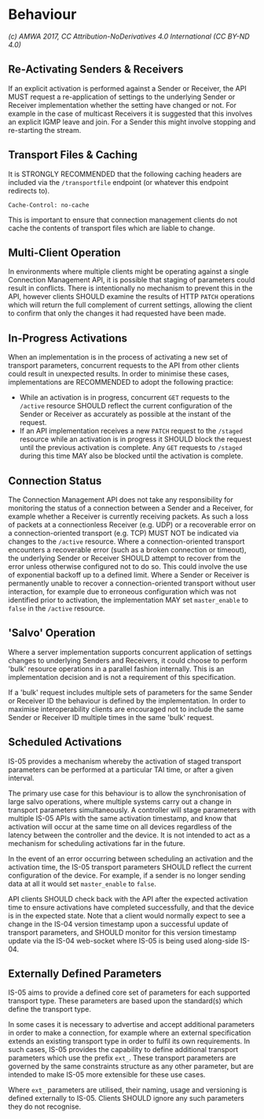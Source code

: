 # Behaviour

_(c) AMWA 2017, CC Attribution-NoDerivatives 4.0 International (CC BY-ND 4.0)_

## Re-Activating Senders & Receivers

If an explicit activation is performed against a Sender or Receiver, the API MUST request a re-application of settings to the underlying Sender or Receiver implementation whether the setting have changed or not. For example in the case of multicast Receivers it is suggested that this involves an explicit IGMP leave and join. For a Sender this might involve stopping and re-starting the stream.

## Transport Files & Caching

It is STRONGLY RECOMMENDED that the following caching headers are included via the `/transportfile` endpoint (or whatever this endpoint redirects to).

```http
Cache-Control: no-cache
```

This is important to ensure that connection management clients do not cache the contents of transport files which are liable to change.

## Multi-Client Operation

In environments where multiple clients might be operating against a single Connection Management API, it is possible that staging of parameters could result in conflicts. There is intentionally no mechanism to prevent this in the API, however clients SHOULD examine the results of HTTP `PATCH` operations which will return the full complement of current settings, allowing the client to confirm that only the changes it had requested have been made.

## In-Progress Activations

When an implementation is in the process of activating a new set of transport parameters, concurrent requests to the API from other clients could result in unexpected results. In order to minimise these cases, implementations are RECOMMENDED to adopt the following practice:

- While an activation is in progress, concurrent `GET` requests to the `/active` resource SHOULD reflect the current configuration of the Sender or Receiver as accurately as possible at the instant of the request.
- If an API implementation receives a new `PATCH` request to the `/staged` resource while an activation is in progress it SHOULD block the request until the previous activation is complete. Any `GET` requests to `/staged` during this time MAY also be blocked until the activation is complete.

## Connection Status

The Connection Management API does not take any responsibility for monitoring the status of a connection between a Sender and a Receiver, for example whether a Receiver is currently receiving packets. As such a loss of packets at a connectionless Receiver (e.g. UDP) or a recoverable error on a connection-oriented transport (e.g. TCP) MUST NOT be indicated via changes to the `/active` resource. Where a connection-oriented transport encounters a recoverable error (such as a broken connection or timeout), the underlying Sender or Receiver SHOULD attempt to recover from the error unless otherwise configured not to do so. This could involve the use of exponential backoff up to a defined limit. Where a Sender or Receiver is permanently unable to recover a connection-oriented transport without user interaction, for example due to erroneous configuration which was not identified prior to activation, the implementation MAY set `master_enable` to `false` in the `/active` resource.

## 'Salvo' Operation

Where a server implementation supports concurrent application of settings changes to underlying Senders and Receivers, it could choose to perform 'bulk' resource operations in a parallel fashion internally. This is an implementation decision and is not a requirement of this specification.

If a 'bulk' request includes multiple sets of parameters for the same Sender or Receiver ID the behaviour is defined by the implementation. In order to maximise interoperability clients are encouraged not to include the same Sender or Receiver ID multiple times in the same 'bulk' request.

## Scheduled Activations

IS-05 provides a mechanism whereby the activation of staged transport parameters can be performed at a particular TAI time, or after a given interval.

The primary use case for this behaviour is to allow the synchronisation of large salvo operations, where multiple systems carry out a change in transport parameters simultaneously. A controller will stage parameters with multiple IS-05 APIs with the same activation timestamp, and know that activation will occur at the same time on all devices regardless of the latency between the controller and the device. It is not intended to act as a mechanism for scheduling activations far in the future.

In the event of an error occurring between scheduling an activation and the activation time, the IS-05 transport parameters SHOULD reflect the current configuration of the device. For example, if a sender is no longer sending data at all it would set `master_enable` to `false`.

API clients SHOULD check back with the API after the expected activation time to ensure activations have completed successfully, and that the device is in the expected state. Note that a client would normally expect to see a change in the IS-04 version timestamp upon a successful update of transport parameters, and SHOULD monitor for this version timestamp update via the IS-04 web-socket where IS-05 is being used along-side IS-04.

## Externally Defined Parameters

IS-05 aims to provide a defined core set of parameters for each supported transport type. These parameters are based upon the standard(s) which define the transport type.

In some cases it is necessary to advertise and accept additional parameters in order to make a connection, for example where an external specification extends an existing transport type in order to fulfil its own requirements. In such cases, IS-05 provides the capability to define additional transport parameters which use the prefix `ext_`. These transport parameters are governed by the same constraints structure as any other parameter, but are intended to make IS-05 more extensible for these use cases.

Where `ext_` parameters are utilised, their naming, usage and versioning is defined externally to IS-05. Clients SHOULD ignore any such parameters they do not recognise.
